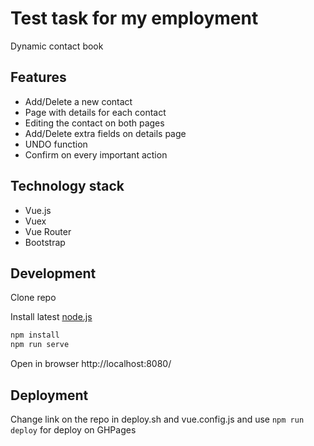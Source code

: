 # Test task for my employment
Dynamic contact book

## Features
- Add/Delete a new contact
- Page with details for each contact
- Editing the contact on both pages
- Add/Delete extra fields on details page
- UNDO function
- Confirm on every important action

## Technology stack
- Vue.js
- Vuex
- Vue Router
- Bootstrap

## Development
Clone repo

Install latest [node.js](https://nodejs.org/en/)

```bash
npm install
npm run serve
```
Open in browser http://localhost:8080/

## Deployment

Change link on the repo in deploy.sh and vue.config.js and use `npm run deploy` for deploy on GHPages
